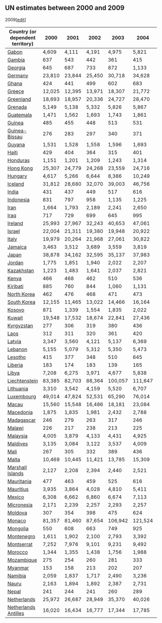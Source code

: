## UN estimates between 2000 and 2009
2009[[edit](/w/index.php?title=List_of_countries_by_past_and_projected_GDP_\(nominal\)_per_capita&action=edit&section=10
"Edit section: UN estimates between 2000 and 2009")]

Country (or dependent territory) | 2000 | 2001 | 2002 | 2003 | 2004 | 2005 | 2006 | 2007 | 2008 | 2009   
---|---|---|---|---|---|---|---|---|---|---  
[Gabon](/wiki/Economy_of_Gabon "Economy of Gabon") | 4,609 | 4,111 | 4,191 | 4,975 | 5,821 | 6,952 | 7,324 | 8,633 | 10,523 | 7,755   
[Gambia](/wiki/Economy_of_The_Gambia "Economy of The Gambia") | 637 | 543 | 442 | 361 | 415 | 433 | 440 | 520 | 609 | 550   
[Georgia](/wiki/Economy_of_Georgia_\(country\) "Economy of Georgia \(country\)") | 645 | 687 | 733 | 872 | 1,133 | 1,433 | 1,749 | 2,319 | 2,946 | 2,505   
[Germany](/wiki/Economy_of_Germany "Economy of Germany") | 23,810 | 23,844 | 25,450 | 30,718 | 34,628 | 35,218 | 37,040 | 42,543 | 46,519 | 42,447   
[Ghana](/wiki/Economy_of_Ghana "Economy of Ghana") | 424 | 441 | 499 | 602 | 683 | 804 | 930 | 1,099 | 1,234 | 1,096   
[Greece](/wiki/Economy_of_Greece "Economy of Greece") | 12,025 | 12,395 | 13,971 | 18,307 | 21,772 | 22,383 | 24,626 | 28,611 | 31,758 | 29,517   
[Greenland](/wiki/Economy_of_Greenland "Economy of Greenland") | 18,693 | 18,957 | 20,336 | 24,727 | 28,470 | 28,969 | 31,799 | 35,854 | 40,534 | 40,851   
[Grenada](/wiki/Economy_of_Grenada "Economy of Grenada") | 5,149 | 5,138 | 5,332 | 5,826 | 5,867 | 6,804 | 6,826 | 7,375 | 8,008 | 7,453   
[Guatemala](/wiki/Economy_of_Guatemala "Economy of Guatemala") | 1,471 | 1,562 | 1,693 | 1,743 | 1,861 | 2,064 | 2,241 | 2,472 | 2,774 | 2,617   
[Guinea](/wiki/Economy_of_Guinea "Economy of Guinea") | 485 | 455 | 448 | 513 | 531 | 420 | 426 | 619 | 668 | 627   
[Guinea-Bissau](/wiki/Economy_of_Guinea-Bissau "Economy of Guinea-Bissau") | 276 | 283 | 297 | 340 | 371 | 401 | 396 | 456 | 554 | 518   
[Guyana](/wiki/Economy_of_Guyana "Economy of Guyana") | 1,531 | 1,528 | 1,558 | 1,596 | 1,693 | 1,772 | 1,961 | 2,334 | 2,570 | 2,698   
[Haiti](/wiki/Economy_of_Haiti "Economy of Haiti") | 429 | 404 | 364 | 315 | 401 | 448 | 518 | 625 | 660 | 660   
[Honduras](/wiki/Economy_of_Honduras "Economy of Honduras") | 1,151 | 1,201 | 1,209 | 1,243 | 1,314 | 1,418 | 1,558 | 1,733 | 1,912 | 1,976   
[Hong Kong](/wiki/Economy_of_Hong_Kong "Economy of Hong Kong") | 25,307 | 24,779 | 24,268 | 23,559 | 24,716 | 26,536 | 28,229 | 30,762 | 31,732 | 30,801   
[Hungary](/wiki/Economy_of_Hungary "Economy of Hungary") | 4,617 | 5,266 | 6,644 | 8,386 | 10,249 | 11,152 | 11,391 | 13,831 | 15,650 | 12,951   
[Iceland](/wiki/Economy_of_Iceland "Economy of Iceland") | 31,812 | 28,680 | 32,070 | 39,003 | 46,756 | 56,248 | 56,643 | 69,725 | 56,898 | 40,998   
[India](/wiki/Economy_of_India "Economy of India") | 431 | 437 | 449 | 517 | 616 | 710 | 791 | 991 | 1,048 | 1,069   
[Indonesia](/wiki/Economy_of_Indonesia "Economy of Indonesia") | 831 | 797 | 958 | 1,135 | 1,225 | 1,345 | 1,693 | 1,981 | 2,308 | 2,409   
[Iran](/wiki/Economy_of_Iran "Economy of Iran") | 1,664 | 1,793 | 2,189 | 2,241 | 2,650 | 3,135 | 3,647 | 4,705 | 5,476 | 5,438   
[Iraq](/wiki/Economy_of_Iraq "Economy of Iraq") | 717 | 729 | 699 | 645 | 995 | 1,342 | 1,968 | 2,636 | 3,527 | 3,659   
[Ireland](/wiki/Economy_of_Republic_of_Ireland "Economy of Republic of Ireland") | 25,993 | 27,967 | 32,243 | 40,653 | 47,061 | 50,356 | 54,066 | 61,530 | 61,366 | 51,716   
[Israel](/wiki/Economy_of_Israel "Economy of Israel") | 22,004 | 21,311 | 19,380 | 19,948 | 20,922 | 21,573 | 22,780 | 25,827 | 30,439 | 28,545   
[Italy](/wiki/Economy_of_Italy "Economy of Italy") | 19,979 | 20,264 | 21,968 | 27,061 | 30,822 | 31,584 | 32,970 | 37,250 | 40,304 | 36,743   
[Jamaica](/wiki/Economy_of_Jamaica "Economy of Jamaica") | 3,463 | 3,512 | 3,689 | 3,559 | 3,819 | 4,199 | 4,433 | 4,733 | 5,045 | 4,440   
[Japan](/wiki/Economy_of_Japan "Economy of Japan") | 38,878 | 34,162 | 32,595 | 35,137 | 37,983 | 37,450 | 35,634 | 35,483 | 39,570 | 41,082   
[Jordan](/wiki/Economy_of_Jordan "Economy of Jordan") | 1,775 | 1,851 | 1,940 | 2,022 | 2,207 | 2,361 | 2,723 | 2,971 | 3,656 | 3,801   
[Kazakhstan](/wiki/Economy_of_Kazakhstan "Economy of Kazakhstan") | 1,223 | 1,483 | 1,641 | 2,037 | 2,821 | 3,697 | 5,192 | 6,655 | 8,384 | 7,163   
[Kenya](/wiki/Economy_of_Kenya "Economy of Kenya") | 466 | 468 | 462 | 510 | 536 | 608 | 712 | 858 | 939 | 943   
[Kiribati](/wiki/Economy_of_Kiribati "Economy of Kiribati") | 885 | 760 | 844 | 1,060 | 1,131 | 1,215 | 1,152 | 1,358 | 1,413 | 1,297   
[North Korea](/wiki/Economy_of_North_Korea "Economy of North Korea") | 462 | 476 | 468 | 471 | 473 | 548 | 575 | 597 | 551 | 494   
[South Korea](/wiki/Economy_of_South_Korea "Economy of South Korea") | 12,155 | 11,465 | 13,022 | 14,466 | 16,164 | 18,866 | 21,122 | 23,290 | 20,660 | 18,480   
[Kosovo](/wiki/Economy_of_Kosovo "Economy of Kosovo") | 871 | 1,339 | 1,554 | 1,835 | 2,022 | 2,108 | 2,213 | 2,669 | 3,233 | 3,201   
[Kuwait](/wiki/Economy_of_Kuwait "Economy of Kuwait") | 19,548 | 17,532 | 18,674 | 22,841 | 27,436 | 35,694 | 42,502 | 45,157 | 54,479 | 36,779   
[Kyrgyzstan](/wiki/Economy_of_Kyrgyzstan "Economy of Kyrgyzstan") | 277 | 306 | 319 | 380 | 436 | 481 | 549 | 727 | 970 | 872   
[Laos](/wiki/Economy_of_Laos "Economy of Laos") | 312 | 311 | 320 | 361 | 420 | 473 | 569 | 709 | 874 | 908   
[Latvia](/wiki/Economy_of_Latvia "Economy of Latvia") | 3,347 | 3,560 | 4,121 | 5,137 | 6,369 | 7,597 | 9,753 | 14,232 | 16,600 | 12,361   
[Lebanon](/wiki/Economy_of_Lebanon "Economy of Lebanon") | 5,155 | 5,079 | 5,312 | 5,350 | 5,473 | 5,390 | 5,435 | 6,088 | 7,112 | 8,484   
[Lesotho](/wiki/Economy_of_Lesotho "Economy of Lesotho") | 415 | 377 | 348 | 510 | 645 | 711 | 736 | 817 | 827 | 860   
[Liberia](/wiki/Economy_of_Liberia "Economy of Liberia") | 183 | 174 | 183 | 139 | 165 | 186 | 207 | 232 | 250 | 268   
[Libya](/wiki/Economy_of_Libya "Economy of Libya") | 7,208 | 6,275 | 3,971 | 4,677 | 5,838 | 7,834 | 9,324 | 10,414 | 15,569 | 11,087   
[Liechtenstein](/wiki/Economy_of_Liechtenstein "Economy of Liechtenstein") | 83,385 | 82,703 | 88,364 | 100,057 | 111,647 | 117,279 | 127,180 | 145,102 | 158,939 | 139,781   
[Lithuania](/wiki/Economy_of_Lithuania "Economy of Lithuania") | 3,310 | 3,542 | 4,159 | 5,520 | 6,707 | 7,819 | 9,139 | 12,172 | 14,875 | 11,801   
[Luxembourg](/wiki/Economy_of_Luxembourg "Economy of Luxembourg") | 49,014 | 47,824 | 52,531 | 65,290 | 76,014 | 80,762 | 90,026 | 106,004 | 113,686 | 101,527   
[Macau](/wiki/Economy_of_Macau "Economy of Macau") | 15,560 | 15,548 | 16,486 | 18,181 | 23,084 | 25,830 | 30,829 | 37,200 | 41,235 | 41,188   
[Macedonia](/wiki/Economy_of_North_Macedonia "Economy of North Macedonia") | 1,875 | 1,835 | 1,981 | 2,432 | 2,788 | 3,064 | 3,351 | 4,064 | 4,822 | 4,566   
[Madagascar](/wiki/Economy_of_Madagascar "Economy of Madagascar") | 246 | 279 | 263 | 317 | 246 | 275 | 293 | 379 | 472 | 417   
[Malawi](/wiki/Economy_of_Malawi "Economy of Malawi") | 226 | 217 | 238 | 213 | 225 | 231 | 245 | 264 | 308 | 429   
[Malaysia](/wiki/Economy_of_Malaysia "Economy of Malaysia") | 4,005 | 3,879 | 4,133 | 4,431 | 4,925 | 5,564 | 6,195 | 7,241 | 8,487 | 7,312   
[Maldives](/wiki/Economy_of_Maldives "Economy of Maldives") | 3,135 | 3,084 | 3,122 | 3,537 | 4,009 | 3,672 | 4,755 | 5,534 | 6,573 | 6,578   
[Mali](/wiki/Economy_of_Mali "Economy of Mali") | 267 | 305 | 332 | 389 | 436 | 485 | 518 | 592 | 686 | 693   
[Malta](/wiki/Economy_of_Malta "Economy of Malta") | 10,469 | 10,445 | 11,421 | 13,785 | 15,309 | 16,100 | 16,962 | 19,675 | 22,091 | 20,826   
[Marshall Islands](/wiki/Economy_of_Marshall_Islands "Economy of Marshall Islands") | 2,127 | 2,208 | 2,394 | 2,440 | 2,521 | 2,647 | 2,758 | 2,878 | 2,926 | 2,908   
[Mauritania](/wiki/Economy_of_Mauritania "Economy of Mauritania") | 477 | 463 | 459 | 525 | 616 | 693 | 938 | 1,009 | 1,181 | 1,046   
[Mauritius](/wiki/Economy_of_Mauritius "Economy of Mauritius") | 3,935 | 3,864 | 4,028 | 4,810 | 5,411 | 5,310 | 5,483 | 6,320 | 7,788 | 7,108   
[Mexico](/wiki/Economy_of_Mexico "Economy of Mexico") | 6,308 | 6,662 | 6,860 | 6,674 | 7,113 | 7,880 | 8,666 | 9,220 | 9,579 | 7,648   
[Micronesia](/wiki/Economy_of_Federated_States_of_Micronesia "Economy of Federated States of Micronesia") | 2,171 | 2,239 | 2,257 | 2,293 | 2,257 | 2,360 | 2,403 | 2,448 | 2,522 | 2,698   
[Moldova](/wiki/Economy_of_Moldova "Economy of Moldova") | 307 | 354 | 398 | 475 | 624 | 719 | 822 | 1,066 | 1,473 | 1,328   
[Monaco](/wiki/Economy_of_Monaco "Economy of Monaco") | 81,357 | 81,460 | 87,654 | 106,942 | 121,524 | 124,319 | 133,280 | 167,440 | 181,264 | 149,993   
[Mongolia](/wiki/Economy_of_Mongolia "Economy of Mongolia") | 550 | 608 | 663 | 749 | 925 | 1,158 | 1,547 | 1,894 | 2,479 | 1,991   
[Montenegro](/wiki/Economy_of_Montenegro "Economy of Montenegro") | 1,611 | 1,902 | 2,100 | 2,793 | 3,392 | 3,686 | 4,395 | 5,970 | 7,341 | 6,714   
[Montserrat](/wiki/Economy_of_Montserrat "Economy of Montserrat") | 7,252 | 7,976 | 9,101 | 9,231 | 9,492 | 10,231 | 10,647 | 11,062 | 11,703 | 12,069   
[Morocco](/wiki/Economy_of_Morocco "Economy of Morocco") | 1,344 | 1,355 | 1,438 | 1,756 | 1,988 | 2,058 | 2,247 | 2,549 | 2,951 | 2,929   
[Mozambique](/wiki/Economy_of_Mozambique "Economy of Mozambique") | 275 | 254 | 260 | 281 | 333 | 366 | 382 | 419 | 500 | 461   
[Myanmar](/wiki/Economy_of_Myanmar "Economy of Myanmar") | 153 | 158 | 213 | 202 | 207 | 239 | 275 | 360 | 507 | 641   
[Namibia](/wiki/Economy_of_Namibia "Economy of Namibia") | 2,059 | 1,837 | 1,717 | 2,490 | 3,236 | 3,513 | 3,815 | 4,196 | 4,011 | 4,124   
[Nauru](/wiki/Economy_of_Nauru "Economy of Nauru") | 2,163 | 1,894 | 1,892 | 2,387 | 2,731 | 2,599 | 2,514 | 2,294 | 4,135 | 5,409   
[Nepal](/wiki/Economy_of_Nepal "Economy of Nepal") | 241 | 244 | 241 | 260 | 289 | 324 | 349 | 420 | 444 | 479   
[Netherlands](/wiki/Economy_of_Netherlands "Economy of Netherlands") | 25,972 | 26,687 | 28,949 | 35,370 | 40,026 | 41,546 | 44,303 | 50,986 | 56,675 | 51,757   
[Netherlands Antilles](/w/index.php?title=Economy_of_Netherlands_Antilles&action=edit&redlink=1 "Economy of Netherlands Antilles \(page does not exist\)") | 16,020 | 16,434 | 16,777 | 17,344 | 17,785 | 17,312 | 17,889 | 18,422 | 19,373 | 18,997
